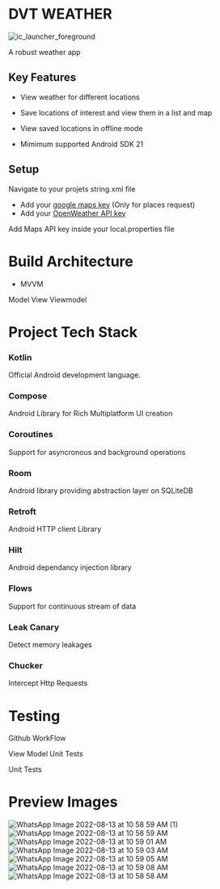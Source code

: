 # DVT WEATHER

![ic_launcher_foreground](https://user-images.githubusercontent.com/41139653/185108608-114cf0a5-4d05-4754-93df-e289b3736c5b.png)

A robust weather app
## Key Features

- View weather for different locations
- Save locations of interest and view them in a list and map 
- View saved locations in offline mode

- Mimimum supported Android SDK 21

## Setup

Navigate to your projets string.xml file
- Add your [google maps key](https://developers.google.com/maps/documentation/android-sdk/get-api-key) (Only for places request)
- Add your [OpenWeather API key](https://openweathermap.org/)

Add Maps API key inside your local.properties file 

# Build Architecture

- MVVM

Model View Viewmodel

# Project Tech Stack

### Kotlin

Official Android development language.

### Compose

Android Library for Rich Multiplatform UI creation

### Coroutines

Support for asyncronous and background operations

### Room

Android library providing abstraction layer on SQLiteDB

### Retroft

Android HTTP client Library

### Hilt

Android dependancy injection library

### Flows

Support for continuous stream of data

### Leak Canary

Detect memory leakages

### Chucker

Intercept Http Requests

# Testing

Github WorkFlow

View Model Unit Tests

Unit Tests

# Preview Images
![WhatsApp Image 2022-08-13 at 10 58 59 AM (1)](https://user-images.githubusercontent.com/41139653/185922446-134537c5-118d-433e-8642-c4ff5a4ce6f6.jpeg)
![WhatsApp Image 2022-08-13 at 10 58 59 AM](https://user-images.githubusercontent.com/41139653/185922453-a68b2c16-5feb-4523-90fc-4bc785525b21.jpeg)
![WhatsApp Image 2022-08-13 at 10 59 01 AM](https://user-images.githubusercontent.com/41139653/185922457-6ea6a3a9-2aa3-4316-b23b-57d34e533125.jpeg)
![WhatsApp Image 2022-08-13 at 10 59 03 AM](https://user-images.githubusercontent.com/41139653/185922464-accb5fbb-6dd2-401f-ad6c-01b4d4f211b8.jpeg)
![WhatsApp Image 2022-08-13 at 10 59 05 AM](https://user-images.githubusercontent.com/41139653/185922469-7f563c86-2660-427a-9433-2808d90ade22.jpeg)
![WhatsApp Image 2022-08-13 at 10 59 08 AM](https://user-images.githubusercontent.com/41139653/185922472-55ef33f2-0945-49e0-8049-7f968ce9835e.jpeg)
![WhatsApp Image 2022-08-13 at 10 58 58 AM](https://user-images.githubusercontent.com/41139653/185922440-61d48ec5-bb8f-4f02-939e-d2b98a7a3cdd.jpeg)
